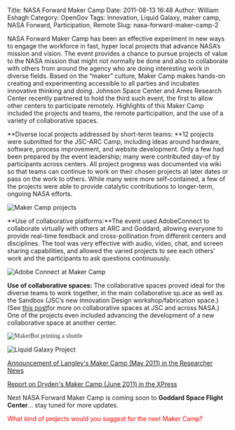 Title: NASA Forward Maker Camp
Date: 2011-08-13 16:48
Author: William Eshagh
Category: OpenGov
Tags: Innovation, Liquid Galaxy, maker camp, NASA Forward, Participation, Remote
Slug: nasa-forward-maker-camp-2

NASA Forward Maker Camp has been an effective experiment in new ways
to engage the workforce in fast, hyper local projects that advance
NASA’s mission and vision. The event provides a chance to pursue
projects of value to the NASA mission that might not normally be done
and also to collaborate with others from around the agency who are doing
interesting work in diverse fields. Based on the “maker” culture, Maker
Camp makes hands-on creating and experimenting accessible to all parties
and incubates innovative thinking and *doing*. Johnson Space Center and
Ames Research Center recently partnered to hold the third such event,
the first to allow other centers to participate remotely. Highlights of
this Maker Camp included the projects and teams, the remote
participation, and the use of a variety of collaborative spaces.

**Diverse local projects addressed by short-term teams: **12 projects
were submitted for the JSC-ARC Camp, including ideas around hardware,
software, process improvement, and website development. Only a few had
been prepared by the event leadership; many were contributed day-of by
participants across centers. All project progress was documented via
wiki so that teams can continue to work on their chosen projects at
later dates or pass on the work to others. While many were more
self-contained, a few of the projects were able to provide catalytic
contributions to longer-term, ongoing NASA efforts.

![Maker Camp projects][]

**Use of collaborative platforms:**The event used AdobeConnect to
collaborate virtually with others at ARC and Goddard, allowing everyone
to provide real-time feedback and cross-pollination from different
centers and disciplines. The tool was very effective with audio, video,
chat, and screen sharing capabilities, and allowed the varied projects
to see each others’ work and the participants to ask questions
continuously.

![Adobe Connect at Maker Camp][]

**Use of collaborative spaces:** The collaborative spaces proved ideal
for the diverse teams to work together, in the main collaborative sp.ace
as well as the Sandbox (JSC’s new Innovation Design workshop/fabrication
space.) (See [this post][]for more on collaborative spaces at JSC and
across NASA.) One of the projects even included advancing the
development of a new collaborative space at another center.

<span style="color: #2e2e2e"><span
style="font-family: 'Myriad Pro'">![MakerBot printing a
shuttle][]</span></span>

![Liquid Galaxy Project][]

[Announcement of Langley's Maker Camp (May 2011) in the Researcher
News][]

[Report on Dryden's Maker Camp (June 2011) in the XPress][]

Next NASA Forward Maker Camp is coming soon to **Goddard Space Flight
Center**... stay tuned for more updates.

<span style="color: #ff0000">What kind of projects would you suggest for
the next Maker Camp?</span>

<span style="color: #2e2e2e;font-family: 'Myriad Pro'">  
</span>

  [Maker Camp projects]: http://open.nasa.gov/wp-content/uploads/2011/08/projects-199x300.jpg
  [Adobe Connect at Maker Camp]: http://open.nasa.gov/wp-content/uploads/2011/08/intern-300x199.jpg
  [this post]: http://open.nasa.gov/blog/2011/07/28/working-outside-the-box-at-johnson-space-center-a-cross-post-from-ask-magazine/
  [MakerBot printing a shuttle]: http://open.nasa.gov/wp-content/uploads/2011/08/makerbot-300x199.jpg
  [Liquid Galaxy Project]: http://open.nasa.gov/wp-content/uploads/2011/08/liquidgalaxy-300x224.jpg
  [Announcement of Langley's Maker Camp (May 2011) in the Researcher
  News]: http://www.nasa.gov/centers/langley/news/researchernews/rn_makercamp.html
  [Report on Dryden's Maker Camp (June 2011) in the XPress]: http://www.nasa.gov/centers/dryden/pdf/560781main_06_17_11.pdf
